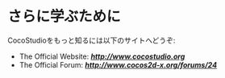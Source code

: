 # さらに学ぶために

CocoStudioをもっと知るには以下のサイトへどうぞ:

- The Official Website:  ***http://www.cocostudio.org***
- The Official Forum:    ***http://www.cocos2d-x.org/forums/24***
